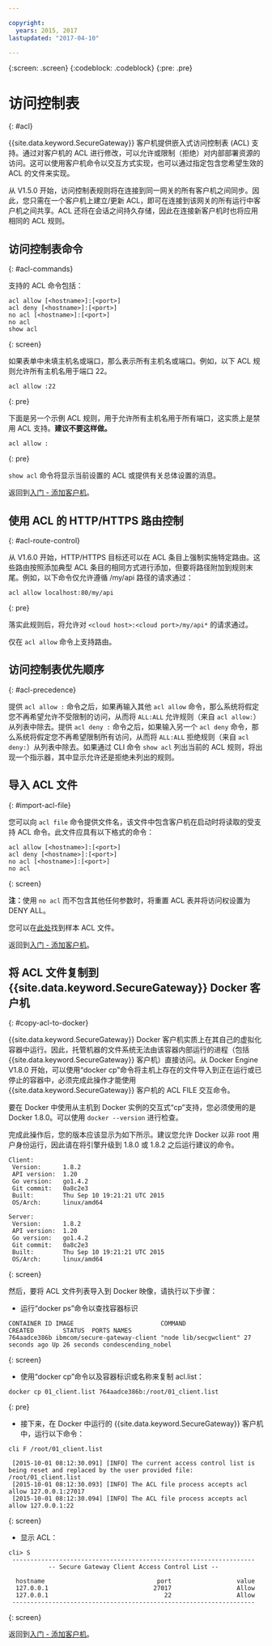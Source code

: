 ```yaml
---

copyright:
  years: 2015, 2017
lastupdated: "2017-04-10"

---
```

{:screen: .screen}
{:codeblock: .codeblock}
{:pre: .pre}

# 访问控制表
{: #acl}

{{site.data.keyword.SecureGateway}} 客户机提供嵌入式访问控制表 (ACL) 支持。通过对客户机的 ACL 进行修改，可以允许或限制（拒绝）对内部部署资源的访问。这可以使用客户机命令以交互方式实现，也可以通过指定包含您希望生效的 ACL 的文件来实现。

从 V1.5.0 开始，访问控制表规则将在连接到同一网关的所有客户机之间同步。因此，您只需在一个客户机上建立/更新 ACL，即可在连接到该网关的所有运行中客户机之间共享。ACL 还将在会话之间持久存储，因此在连接新客户机时也将应用相同的 ACL 规则。

## 访问控制表命令
{: #acl-commands}

支持的 ACL 命令包括：

```
acl allow [<hostname>]:[<port>]
acl deny [<hostname>]:[<port>]
no acl [<hostname>]:[<port>]
no acl
show acl
```
{: screen}

如果表单中未填主机名或端口，那么表示所有主机名或端口。例如，以下 ACL 规则允许所有主机名用于端口 22。

```
acl allow :22
```
{: pre}

下面是另一个示例 ACL 规则，用于允许所有主机名用于所有端口，这实质上是禁用 ACL 支持。<b>建议不要这样做。</b>

```
acl allow :
```
{: pre}

`show acl` 命令将显示当前设置的 ACL 或提供有关总体设置的消息。

返回到[入门 - 添加客户机](/docs/services/SecureGateway/securegateway_client.html)。

## 使用 ACL 的 HTTP/HTTPS 路由控制
{: #acl-route-control}

从 V1.6.0 开始，HTTP/HTTPS 目标还可以在 ACL 条目上强制实施特定路由。这些路由按照添加典型 ACL 条目的相同方式进行添加，但要将路径附加到规则末尾。例如，以下命令仅允许遵循 /my/api 路径的请求通过：

```
acl allow localhost:80/my/api
```
{: pre}

落实此规则后，将允许对 `<cloud host>:<cloud port>/my/api*` 的请求通过。

仅在 `acl allow` 命令上支持路由。

## 访问控制表优先顺序
{: #acl-precedence}

提供 `acl allow :` 命令之后，如果再输入其他 `acl allow` 命令，那么系统将假定您不再希望允许不受限制的访问，从而将 `ALL:ALL` 允许规则（来自 `acl allow:`）从列表中除去。提供 `acl deny :` 命令之后，如果输入另一个 `acl deny` 命令，那么系统将假定您不再希望限制所有访问，从而将 `ALL:ALL` 拒绝规则（来自 `acl deny:`）从列表中除去。如果通过 CLI 命令 `show acl` 列出当前的 ACL 规则，将出现一个指示器，其中显示允许还是拒绝未列出的规则。

## 导入 ACL 文件
{: #import-acl-file}

您可以向 `acl file` 命令提供文件名，该文件中包含客户机在启动时将读取的受支持 ACL 命令。此文件应具有以下格式的命令：

```
acl allow [<hostname>]:[<port>]
acl deny [<hostname>]:[<port>]
no acl [<hostname>]:[<port>]
no acl
```
{: screen}

<b>注：</b>使用 `no acl` 而不包含其他任何参数时，将重置 ACL 表并将访问权设置为 DENY ALL。

您可以在[此处](/docs/services/SecureGateway/securegateway_acl-file.html)找到样本 ACL 文件。

返回到[入门 - 添加客户机](/docs/services/SecureGateway/securegateway_client.html)。

## 将 ACL 文件复制到 {{site.data.keyword.SecureGateway}} Docker 客户机
{: #copy-acl-to-docker}

{{site.data.keyword.SecureGateway}} Docker 客户机实质上在其自己的虚拟化容器中运行。因此，托管机器的文件系统无法由该容器内部运行的进程（包括 {{site.data.keyword.SecureGateway}} 客户机）直接访问。从 Docker Engine V1.8.0 开始，可以使用“docker cp”命令将主机上存在的文件导入到正在运行或已停止的容器中，必须完成此操作才能使用 {{site.data.keyword.SecureGateway}} 客户机的 ACL FILE 交互命令。

要在 Docker 中使用从主机到 Docker 实例的交互式“cp”支持，您必须使用的是 Docker 1.8.0。可以使用 `docker --version` 进行检查。

完成此操作后，您的版本应该显示为如下所示。建议您允许 Docker 以非 root 用户身份运行，因此请在将引擎升级到 1.8.0 或 1.8.2 之后运行建议的命令。

```
Client:
 Version:      1.8.2
 API version:  1.20
 Go version:   go1.4.2
 Git commit:   0a8c2e3
 Built:        Thu Sep 10 19:21:21 UTC 2015
 OS/Arch:      linux/amd64

Server:
 Version:      1.8.2
 API version:  1.20
 Go version:   go1.4.2
 Git commit:   0a8c2e3
 Built:        Thu Sep 10 19:21:21 UTC 2015
 OS/Arch:      linux/amd64
```
{: screen}

然后，要将 ACL 文件列表导入到 Docker 映像，请执行以下步骤：

- 运行“docker ps”命令以查找容器标识

```
CONTAINER ID IMAGE                        COMMAND                CREATED        STATUS  PORTS NAMES
764aadce386b ibmcom/secure-gateway-client "node lib/secgwclient" 27 seconds ago Up 26 seconds condescending_nobel
```
{: screen}

- 使用“docker cp”命令以及容器标识或名称来复制 acl.list：

```
docker cp 01_client.list 764aadce386b:/root/01_client.list
```
{: pre}

- 接下来，在 Docker 中运行的 {{site.data.keyword.SecureGateway}} 客户机中，运行以下命令：

```
cli F /root/01_client.list

 [2015-10-01 08:12:30.091] [INFO] The current access control list is being reset and replaced by the user provided file: /root/01_client.list
 [2015-10-01 08:12:30.093] [INFO] The ACL file process accepts acl allow 127.0.0.1:27017
 [2015-10-01 08:12:30.094] [INFO] The ACL file process accepts acl allow 127.0.0.1:22
```
{: screen}

- 显示 ACL：

```
cli> S
 -------------------------------------------------------------------
           -- Secure Gateway Client Access Control List --          

  hostname                               port                  value
  127.0.0.1                             27017                  Allow
  127.0.0.1                                22                  Allow
 -------------------------------------------------------------------
```
{: screen}

返回到[入门 - 添加客户机](/docs/services/SecureGateway/securegateway_client.html)。
